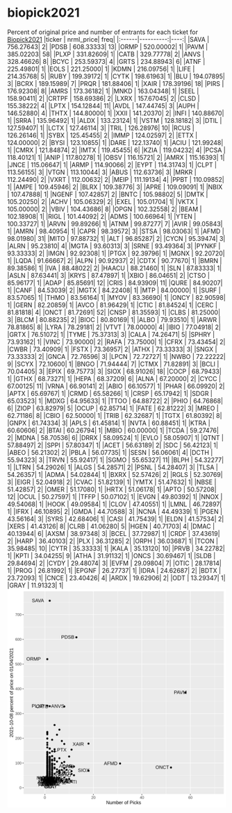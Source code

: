 # biopick2021
Percent of original price and number of entrants for each ticket for [Biopick2021](https://twitter.com/hashtag/Biopick2021)
|ticker | nrml_price| freq|
|:------|----------:|----:|
|SAVA   |  756.27643|    2|
|PDSB   |  608.33333|   13|
|ORMP   |  520.00002|    1|
|PAVM   |  385.02203|   58|
|PLXP   |  331.82609|    1|
|CATB   |  329.77778|    2|
|ANVS   |  328.46626|    8|
|BCYC   |  253.59373|    4|
|GRTS   |  234.88943|    6|
|ATNF   |  225.49801|    1|
|EOLS   |  221.25000|    1|
|KDMN   |  216.09756|    1|
|LIFE   |  214.35768|    5|
|RUBY   |  199.39172|    1|
|CYTK   |  198.61963|    1|
|BLU    |  194.07895|    3|
|BCRX   |  189.15989|    7|
|PRQR   |  181.88406|    1|
|XAIR   |  178.39196|   18|
|PIRS   |  176.92308|    8|
|AMRS   |  173.36182|    1|
|MNKD   |  163.04348|    1|
|SEEL   |  158.90411|    2|
|CRTPF  |  158.69386|    2|
|LXRX   |  157.67045|    2|
|CLSD   |  155.38222|    4|
|LPTX   |  154.12844|   11|
|AVDL   |  147.44745|    3|
|AUPH   |  146.52880|    4|
|THTX   |  144.80000|    1|
|XXII   |  141.20370|    2|
|INFI   |  140.88670|    1|
|SRRA   |  135.96492|    1|
|ALDX   |  133.23124|    1|
|VSTM   |  128.18182|    3|
|DTIL   |  127.59407|    1|
|LCTX   |  127.46114|    3|
|TRIL   |  126.28976|   10|
|RCUS   |  126.26146|    1|
|SYBX   |  125.45455|    2|
|IMMP   |  124.02597|    2|
|ETTX   |  124.00000|    2|
|BYSI   |  123.10855|    1|
|DARE   |  122.13740|    1|
|ACIU   |  121.99248|    1|
|CMRX   |  121.84874|    2|
|IMTX   |  119.45455|    6|
|KZIA   |  119.04232|    4|
|PCSA   |  118.40121|    1|
|ANIP   |  117.80278|    1|
|OBSV   |  116.15721|    2|
|AMRX   |  115.16393|    1|
|JNCE   |  115.06647|    1|
|ARMP   |  114.90066|    2|
|EYPT   |  114.31743|    1|
|CLPT   |  113.56155|    3|
|VTGN   |  113.10044|    3|
|ABUS   |  112.63736|    3|
|MRKR   |  112.24490|    2|
|VXRT   |  112.00632|    2|
|MEIP   |  111.19134|    4|
|PPBT   |  110.09852|    1|
|AMPE   |  109.45946|    2|
|BLRX   |  109.38776|    3|
|APRE   |  109.09091|    1|
|NBIX   |  107.47888|    1|
|NGENF  |  107.42857|    2|
|BNTC   |  105.98802|    5|
|DMTK   |  105.20250|    2|
|ACHV   |  105.06329|    2|
|EXEL   |  105.01704|    1|
|VKTX   |  105.00000|    2|
|VBIV   |  104.43686|    8|
|OPGN   |  102.32558|    2|
|BEAM   |  102.18908|    1|
|RIGL   |  101.44092|    2|
|ADMS   |  100.66964|    1|
|YTEN   |  100.33727|    1|
|ARVN   |   99.89266|    1|
|ATNM   |   99.87277|    7|
|AVIR   |   99.05843|    1|
|AMRN   |   98.40954|    1|
|CAPR   |   98.39572|    3|
|STSA   |   98.03063|    1|
|AFMD   |   98.01980|   31|
|MITO   |   97.88732|    1|
|ALT    |   96.85287|    2|
|CYCN   |   95.39474|    3|
|ALRN   |   95.23810|    4|
|MGTA   |   93.60313|    3|
|SRNE   |   93.49364|    3|
|PYNKF  |   93.33333|    2|
|IMGN   |   92.92308|    1|
|PTGX   |   92.39796|    1|
|MGNX   |   92.20720|    1|
|LQDA   |   91.66667|    2|
|ALPN   |   90.92937|    2|
|CDTX   |   90.77670|    1|
|BMRN   |   89.38586|    1|
|IVA    |   88.48022|    2|
|HAACU  |   88.21460|    1|
|SLN    |   87.83333|    1|
|ASLN   |   87.63441|    3|
|KRYS   |   87.47897|    1|
|XBIO   |   86.04651|    2|
|CTSO   |   85.96177|    1|
|ADAP   |   85.85691|   12|
|CRIS   |   84.93909|   11|
|QURE   |   84.90207|    1|
|CANF   |   84.53039|    2|
|MGTX   |   84.22408|    1|
|MTP    |   84.00000|    1|
|SURF   |   83.57065|    1|
|THMO   |   83.56164|    1|
|MYOV   |   83.36690|    1|
|ONCY   |   82.90598|    1|
|GERN   |   82.20859|    1|
|AVCO   |   81.96429|    1|
|CTIC   |   81.84524|    1|
|CERC   |   81.81818|    4|
|ONCT   |   81.72691|   52|
|CNSP   |   81.35593|    1|
|CLBS   |   81.25000|    3|
|BLCM   |   80.88235|    2|
|BIOC   |   80.80169|    1|
|ALBO   |   79.93510|    1|
|ARWR   |   78.81865|    8|
|LYRA   |   78.29181|    2|
|VTVT   |   78.00000|    4|
|IBIO   |   77.04918|    2|
|GRTX   |   76.51072|    1|
|TYME   |   75.37313|    3|
|CALA   |   74.26471|    5|
|SPHRY  |   73.93162|    1|
|VINC   |   73.90000|    2|
|RAFA   |   73.75000|    1|
|CFRX   |   73.43454|    2|
|CWBR   |   73.40909|    1|
|FSTX   |   73.36957|    2|
|ATHX   |   73.33333|    3|
|SNGX   |   73.33333|    2|
|GNCA   |   72.76596|    3|
|LPCN   |   72.72727|    1|
|NWBO   |   72.22222|    9|
|SCYX   |   72.10600|    1|
|BNGO   |   71.94444|    7|
|CTMX   |   71.82891|    3|
|BCLI   |   70.04405|    3|
|EPIX   |   69.75773|    3|
|SIOX   |   68.91026|   18|
|COCP   |   68.79433|    1|
|GTHX   |   68.73271|    1|
|HEPA   |   68.37209|    6|
|ALNA   |   67.20000|    2|
|CYCC   |   67.00125|   11|
|VRNA   |   66.90141|    2|
|ABIO   |   66.10577|    1|
|PHAR   |   66.09920|    2|
|APTX   |   65.69767|    1|
|CRMD   |   65.58266|    1|
|CRSP   |   65.17942|    1|
|SDGR   |   65.03523|    1|
|MDXG   |   64.95633|    1|
|TTOO   |   64.88722|    2|
|PHIO   |   64.76868|    6|
|ZIOP   |   63.82979|    5|
|OCUP   |   62.85714|    1|
|FATE   |   62.81222|    3|
|MREO   |   62.71186|    8|
|CBIO   |   62.50000|    1|
|TRIB   |   62.32687|    1|
|TGTX   |   61.80392|    8|
|GNPX   |   61.74334|    3|
|APLS   |   61.45814|    1|
|NVTA   |   60.88451|    1|
|KTRA   |   60.60606|    2|
|BTAI   |   60.26794|    1|
|MBIO   |   60.00000|    1|
|TCDA   |   59.27476|    2|
|MDNA   |   58.70536|    6|
|DRRX   |   58.09524|    1|
|EVLO   |   58.05907|    1|
|QTNT   |   57.88497|    2|
|SPPI   |   57.80347|    1|
|ACET   |   56.63189|    2|
|SDC    |   56.42123|    1|
|ABEO   |   56.21302|    2|
|PBLA   |   56.07735|    1|
|SESN   |   56.06061|    4|
|DCTH   |   55.94323|    3|
|TRVN   |   55.92417|    1|
|SGMO   |   55.65327|   11|
|BLPH   |   54.32277|    1|
|LTRN   |   54.29026|    1|
|ALGS   |   54.28571|    2|
|PSNL   |   54.28407|    3|
|TLSA   |   54.26357|    1|
|ADMA   |   54.02844|    1|
|BXRX   |   52.57426|    2|
|RGLS   |   52.30769|    3|
|EIGR   |   52.04918|    2|
|CVAC   |   51.82139|    1|
|YMTX   |   51.47632|    1|
|NBSE   |   51.42857|    2|
|OMER   |   51.17080|    1|
|HRTX   |   51.06178|    1|
|APTO   |   50.57208|   12|
|OCUL   |   50.27597|    1|
|TFFP   |   50.07102|    1|
|EVGN   |   49.80392|    1|
|NNOX   |   49.54068|    1|
|HOOK   |   49.09584|    1|
|CLOV   |   47.40551|    1|
|LMNL   |   46.72897|    1|
|IFRX   |   46.10895|    2|
|GMDA   |   44.70588|    3|
|NCNA   |   44.49339|    1|
|PGEN   |   43.56164|    3|
|SYRS   |   42.68406|    1|
|CASI   |   41.75439|    1|
|ELDN   |   41.57534|    2|
|XERS   |   41.43126|    8|
|CLRB   |   41.06280|    5|
|HGEN   |   40.71703|    4|
|DMAC   |   40.13944|    6|
|AXSM   |   38.97348|    3|
|BCEL   |   37.72987|    1|
|CRDF   |   37.43619|    2|
|HARP   |   36.40103|    2|
|PLX    |   36.31285|    2|
|ORPH   |   36.03687|    1|
|TCON   |   35.98485|   10|
|CYTR   |   35.33333|    1|
|KALA   |   35.13120|   10|
|PRVB   |   34.22782|    1|
|KPTI   |   34.04255|    9|
|ATHA   |   31.91132|    1|
|ONCS   |   30.69467|    1|
|SLDB   |   29.84694|    2|
|CYDY   |   29.48074|    3|
|EVFM   |   29.09804|    7|
|OTIC   |   28.17814|    1|
|PROG   |   26.81992|    1|
|EPGNF  |   26.27737|    1|
|IDRA   |   24.62687|    2|
|BDTX   |   23.72093|    1|
|CNCE   |   23.40426|    4|
|ARDX   |   19.62906|    2|
|ODT    |   13.29347|    1|
|GRAY   |   11.91323|    1|
![retvspicks](biopicks.png?raw=true)
